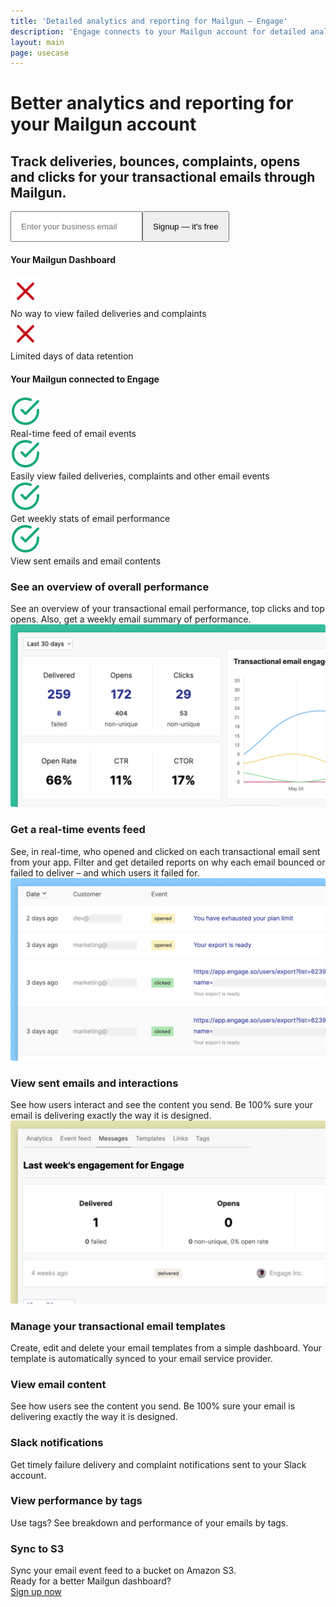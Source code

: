 ```yaml
---
title: 'Detailed analytics and reporting for Mailgun – Engage'
description: 'Engage connects to your Mailgun account for detailed analytics and reporting for your transactional emails through Mailgun.'
layout: main
page: usecase
---
```


  <div class="ph7-xl ph6-l ph5-m ph4 pv4">
    <div class="tc w-60-l w-90 pt2 center">
      <h1 class="f1 lh-title">Better analytics and reporting for your Mailgun account</h1>
      <h2 class="lh-copy f4 normal">Track deliveries, bounces, complaints, opens and clicks for your transactional emails through Mailgun.</h2>
      <div class="ma4 ph5-l">
        <form method="GET" action="https://app.engage.so/auth/signup">
          <input type="email" name="email" placeholder="Enter your business email" class="one-liner-el" style="padding:15px"><button class="one-liner-el" type="submit" style="padding:15px">Signup — it's free</button>
        </form>
      </div>
    </div>
  </div>

  <div class="ph7-xl ph6-l ph5-m pa4 mt4">
    <div class="flex justify-between">
      <div class="">
        <h4 class="f3 ma0 lh-title pb3">Your Mailgun Dashboard</h4>
        <div class="lh-copy f4 faint">
          <div class="flex items-center pv1">
            <img src="/images/x.svg" class="pr2">
            <div>No way to view failed deliveries and complaints</div>
          </div>
          <div class="flex items-center pv1">
            <img src="/images/x.svg" class="pr2">
            <div>Limited days of data retention</div>
          </div>
        </div>
      </div>
      <div class="">
        <h4 class="f3 ma0 lh-title pb3">Your Mailgun connected to Engage</h4>
        <div class="lh-copy f4 faint">
          <div class="flex items-center pv1">
            <img src="/images/check-circle.svg" class="pr2">
            <div>Real-time feed of email events</div>
          </div>
          <div class="flex items-center pv1">
            <img src="/images/check-circle.svg" class="pr2">
            <div>Easily view failed deliveries, complaints and other email events</div>
          </div>
          <div class="flex items-center pv1">
            <img src="/images/check-circle.svg" class="pr2">
            <div>Get weekly stats of email performance</div>
          </div>
          <div class="flex items-center pv1">
            <img src="/images/check-circle.svg" class="pr2">
            <div>View sent emails and email contents</div>
          </div>
        </div>
      </div>
    </div>
  </div>


  <section class="ph7-xl ph6-l ph5-m ph4 pv5">
    <div class=" flex flex-wrap items-center justify-between">
      <div class="w-100 w-40-l pr5-l">
        <h3 class="lh-title f3">See an overview of overall performance</h3>
        <div class="lh-copy f4">See an overview of your transactional email performance, top clicks and top opens. Also, get a weekly email summary of performance.</div>
      </div>
      <div class="w-100 w-60-l pt0-l pt4">
        <div><img src="/images/trnx-overview.png" alt="Transactional email overview" title="See an overview of performance"></div>
      </div>
    </div>
  </section>
  <section class="ph7-xl ph6-l ph5-m ph4 pv5">
    <div class=" flex flex-wrap items-center justify-between">
      <div class="w-100 w-40-l pr5-l">
        <h3 class="lh-title f3">Get a real-time events feed</h3>
        <div class="lh-copy f4">See, in real-time, who opened and clicked on each transactional email sent from your app. Filter and get detailed reports on why each email bounced or failed to deliver – and which users it failed for.</div>
      </div>
      <div class="w-100 w-60-l pt0-l pt4">
        <div><img src="/images/realtime-trxn.png" alt="Realtime transactional email events" title="Get a real-time events feed"></div>
      </div>
    </div>
  </section>
  <section class="ph7-xl ph6-l ph5-m ph4 pv5">
    <div class=" flex flex-wrap items-center justify-between">
      <div class="w-100 w-40-l pr5-l">
        <h3 class="lh-title f3">View sent emails and interactions</h3>
        <div class="lh-copy f4">See how users interact and see the content you send. Be 100% sure your email is delivering exactly the way it is designed.</div>
      </div>
      <div class="w-100 w-60-l pt0-l pt4">
        <div><img src="/images/messages.png" alt="Message overview" title="View sent emails and interactions"></div>
      </div>
    </div>
  </section>
  <section class="ph7-xl ph6-l ph5-m ph4 pv5">
    <div class="flex flex-wrap">
      <div class="w-third-l w-50-m w-100 pa2 pa3-l">
        <h3 class="lh-title caps ma0">Manage your transactional email templates</h3>
        <div class="lh-copy pv2">Create, edit and delete your email templates from a simple dashboard. Your template is automatically synced to your email service provider.</div>
      </div>
      <div class="w-third-l w-50-m w-100 pa2 pa3-l">
        <h3 class="lh-title caps ma0">View email content</h3>
        <div class="lh-copy pv2">See how users see the content you send. Be 100% sure your email is delivering exactly the way it is designed.</div>
      </div>
      <div class="w-third-l w-50-m w-100 pa2 pa3-l">
        <h3 class="lh-title caps ma0">Slack notifications</h3>
        <div class="lh-copy pv2">Get timely failure delivery and complaint notifications sent to your Slack account.</div>
      </div>
      <div class="w-third-l w-50-m w-100 pa2 pa3-l">
        <h3 class="lh-title caps ma0">View performance by tags</h3>
        <div class="lh-copy pv2">Use tags? See breakdown and performance of your emails by tags.</div>
      </div>
      <div class="w-third-l w-50-m w-100 pa2 pa3-l">
        <h3 class="lh-title caps ma0">Sync to S3</h3>
        <div class="lh-copy pv2">Sync your email event feed to a bucket on Amazon S3.</div>
      </div>
    </div>
  </section>
  
  <section class="ph7-xl ph6-l ph5-m ph4 pv5 tc">
    <div class="center w-50-l w-100">
      <div class="lh-title f2 clashgrotesk pb3">Ready for a better Mailgun dashboard?</div>
      <div class="mt3"><a href="https://app.engage.so/auth/signup" class="button">Sign up now</a></div>
    </div>
  </section>
